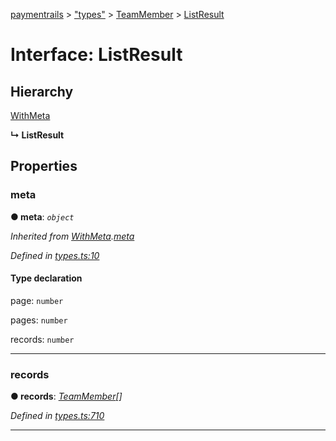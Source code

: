 [paymentrails](../README.md) > ["types"](../modules/_types_.md) > [TeamMember](../modules/_types_.teammember.md) > [ListResult](../interfaces/_types_.teammember.listresult.md)



# Interface: ListResult

## Hierarchy


 [WithMeta](_types_.serializer.withmeta.md)

**↳ ListResult**








## Properties
<a id="meta"></a>

###  meta

**●  meta**:  *`object`* 

*Inherited from [WithMeta](_types_.serializer.withmeta.md).[meta](_types_.serializer.withmeta.md#meta)*

*Defined in [types.ts:10](https://github.com/PaymentRails/javascript-sdk/blob/e46ce8e/lib/types.ts#L10)*


#### Type declaration




 page: `number`






 pages: `number`






 records: `number`







___

<a id="records-1"></a>

###  records

**●  records**:  *[TeamMember](_types_.teammember.teammember.md)[]* 

*Defined in [types.ts:710](https://github.com/PaymentRails/javascript-sdk/blob/e46ce8e/lib/types.ts#L710)*





___


